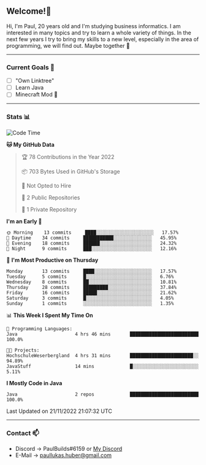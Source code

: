 ## Welcome!👋

Hi, I'm Paul, 20 years old and I'm studying business informatics. I am interested in many topics and try to learn a whole variety of things. In the next few years I try to bring my skills to a new level, especially in the area of programming, we will find out.
Maybe together 🤙

---
### Current Goals 🥅

- [ ] "Own Linktree"
- [ ] Learn Java
- [ ] Minecraft Mod 👀

---
### Stats 📊

<!--START_SECTION:waka-->
![Code Time](http://img.shields.io/badge/Code%20Time-51%20hrs%205%20mins-blue)

**🐱 My GitHub Data** 

> 🏆 78 Contributions in the Year 2022
 > 
> 📦 703 Bytes Used in GitHub's Storage 
 > 
> 🚫 Not Opted to Hire
 > 
> 📜 2 Public Repositories 
 > 
> 🔑 1 Private Repository 
 > 
**I'm an Early 🐤** 

```text
🌞 Morning    13 commits     ████░░░░░░░░░░░░░░░░░░░░░   17.57% 
🌆 Daytime    34 commits     ███████████░░░░░░░░░░░░░░   45.95% 
🌃 Evening    18 commits     ██████░░░░░░░░░░░░░░░░░░░   24.32% 
🌙 Night      9 commits      ███░░░░░░░░░░░░░░░░░░░░░░   12.16%

```
📅 **I'm Most Productive on Thursday** 

```text
Monday       13 commits     ████░░░░░░░░░░░░░░░░░░░░░   17.57% 
Tuesday      5 commits      █░░░░░░░░░░░░░░░░░░░░░░░░   6.76% 
Wednesday    8 commits      ██░░░░░░░░░░░░░░░░░░░░░░░   10.81% 
Thursday     28 commits     █████████░░░░░░░░░░░░░░░░   37.84% 
Friday       16 commits     █████░░░░░░░░░░░░░░░░░░░░   21.62% 
Saturday     3 commits      █░░░░░░░░░░░░░░░░░░░░░░░░   4.05% 
Sunday       1 commits      ░░░░░░░░░░░░░░░░░░░░░░░░░   1.35%

```


📊 **This Week I Spent My Time On** 

```text
💬 Programming Languages: 
Java                     4 hrs 46 mins       █████████████████████████   100.0%

🐱‍💻 Projects: 
HochschuleWeserbergland  4 hrs 31 mins       ███████████████████████░░   94.89% 
JavaStuff                14 mins             █░░░░░░░░░░░░░░░░░░░░░░░░   5.11%

```

**I Mostly Code in Java** 

```text
Java                     2 repos             █████████████████████████   100.0%

```



 Last Updated on 21/11/2022 21:07:32 UTC
<!--END_SECTION:waka-->

---
### Contact 📫

* Discord -> PaulBuilds#6159 or [My Discord](https://discord.gg/7kq6UnB)
* E-Mail -> paullukas.huber@gmail.com
